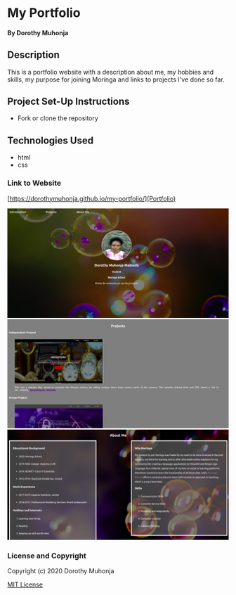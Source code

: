 # My Portfolio
#### By Dorothy Muhonja
## Description
This is a portfolio website with a description about me, my hobbies and skills, my purpose for joining Moringa and links to projects I've done so far.
## Project Set-Up Instructions
* Fork or clone the repository
## Technologies Used
* html
* css
### Link to Website
[https://dorothymuhonja.github.io/my-portfolio/](Portfolio)

![home](images/home.png)
![projects](images/projects.png)
![about](images/about.png)
### License and Copyright

Copyright (c) 2020 Dorothy Muhonja

[MIT License](LICENSE)

